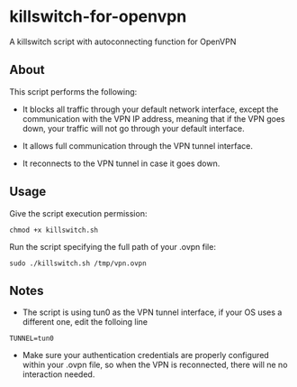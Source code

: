# killswitch-for-openvpn
A killswitch script with autoconnecting function for OpenVPN

## About

This script performs the following:

* It blocks all traffic through your default network interface, except the communication with the VPN IP address, meaning that if the VPN goes down, your traffic will not go through your default interface. 

* It allows full communication through the VPN tunnel interface.

* It reconnects to the VPN tunnel in case it goes down.

## Usage

Give the script execution permission:

```shell
chmod +x killswitch.sh
```

Run the script specifying the full path of your .ovpn file:

```shell
sudo ./killswitch.sh /tmp/vpn.ovpn
```

## Notes

* The script is using tun0 as the VPN tunnel interface, if your OS uses a different one, edit the folloing line
```shell
TUNNEL=tun0
```

* Make sure your authentication credentials are properly configured within your .ovpn file, so when the VPN is reconnected, there will ne no interaction needed.

